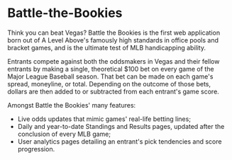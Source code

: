# Battle-the-Bookies
Think you can beat Vegas? Battle the Bookies is the first web application born out of A Level Above's famously high standards in office pools and bracket games, and is the ultimate test of MLB handicapping ability.

Entrants compete against both the oddsmakers in Vegas and their fellow entrants by making a single, theoretical $100 bet on every game of the Major League Baseball season. That bet can be made on each game's spread, moneyline, or total. Depending on the outcome of those bets, dollars are then added to or subtracted from each entrant's game score.

Amongst Battle the Bookies' many features:

- Live odds updates that mimic games' real-life betting lines;
- Daily and year-to-date Standings and Results pages, updated after the conclusion of every MLB game;
- User analytics pages detailing an entrant's pick tendencies and score progression.

